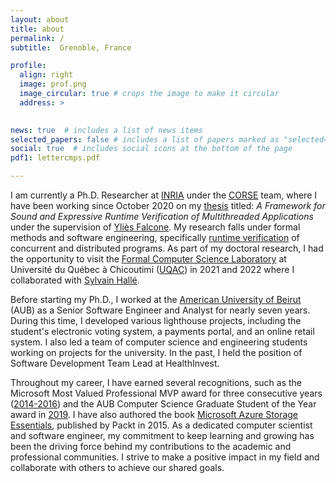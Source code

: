 ```yaml
---
layout: about
title: about
permalink: /
subtitle:  Grenoble, France

profile:
  align: right
  image: prof.png
  image_circular: true # crops the image to make it circular
  address: > 
  

news: true  # includes a list of news items
selected_papers: false # includes a list of papers marked as "selected={true}"
social: true  # includes social icons at the bottom of the page
pdf1: lettercmps.pdf 

---
```

 I am currently a Ph.D. Researcher at [INRIA](http://inria.fr) under the [CORSE](https://team.inria.fr/corse/) team, where I have been working since October 2020 on my [thesis](https://www.theses.fr/s246965) titled: <i>A Framework for Sound and Expressive Runtime Verification of Multithreaded Applications</i> under the supervision of [Yliès Falcone](https://www.ylies.fr). My research falls under formal methods and software engineering, specifically [runtime verification](https://en.wikipedia.org/wiki/Runtime_verification) of concurrent and distributed programs. As part of my doctoral research, I had the opportunity to visit the [Formal Computer Science Laboratory](https://liflab.ca) at Université du Québec à Chicoutimi ([UQAC](https://www.uqac.ca)) in 2021 and 2022 where I collaborated with [Sylvain Hallé](https://leduotang.ca/sylvain/).

Before starting my Ph.D., I worked at the [American University of Beirut](https://www.aub.edu.lb) (AUB) as a Senior Software Engineer and Analyst for nearly seven years. During this time, I developed various lighthouse projects, including the student's electronic voting system, a payments portal, and an online retail system. I also led a team of computer science and engineering students working on projects for the university. In the past, I held the position of Software Development Team Lead at HealthInvest. 

Throughout my career, I have earned several recognitions, such as the Microsoft Most Valued Professional MVP award for three consecutive years ([2014-2016](http://mvp.microsoft.com/en-us/PublicProfile/5000832)) and the AUB Computer Science Graduate Student of the Year award in  <a href="{{ page.pdf1 | prepend: 'assets/pdf/' | relative_url}}" target="_blank" rel="noopener noreferrer" >2019</a>. I have also authored the book [Microsoft Azure Storage Essentials](https://www.packtpub.com/product/microsoft-azure-storage-essentials/9781784396237), published by Packt in 2015. As a dedicated computer scientist and software engineer, my commitment to keep learning and growing has been the driving force behind my contributions to the academic and professional communities. I strive to make a positive impact in my field and collaborate with others to achieve our shared goals.

